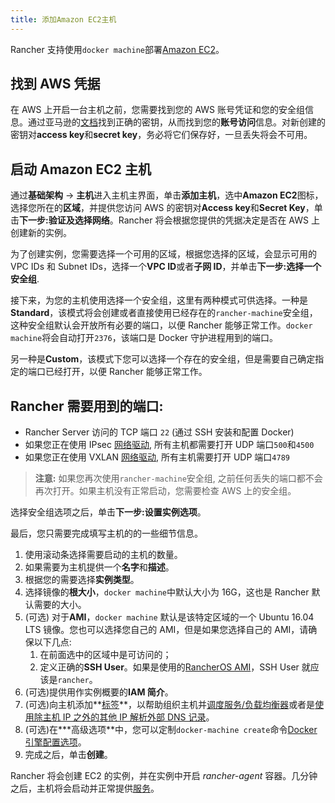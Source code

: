 ```yaml
---
title: 添加Amazon EC2主机
---
```


Rancher 支持使用`docker machine`部署[Amazon EC2](http://aws.amazon.com/ec2/)。

## 找到 AWS 凭据

在 AWS 上开启一台主机之前，您需要找到您的 AWS 账号凭证和您的安全组信息。通过亚马逊的[文档](http://docs.aws.amazon.com/AWSSimpleQueueService/latest/SQSGettingStartedGuide/AWSCredentials.html)找到正确的密钥，从而找到您的**账号访问**信息。对新创建的密钥对**access key**和**secret key**，务必将它们保存好，一旦丢失将会不可用。

## 启动 Amazon EC2 主机

通过**基础架构** -> **主机**进入主机主界面，单击**添加主机**，选中**Amazon EC2**图标，选择您所在的**区域**，并提供您访问 AWS 的密钥对**Access key**和**Secret Key**，单击**下一步:验证及选择网络**。Rancher 将会根据您提供的凭据决定是否在 AWS 上创建新的实例。

为了创建实例，您需要选择一个可用的区域，根据您选择的区域，会显示可用的 VPC IDs 和 Subnet IDs，选择一个**VPC ID**或者**子网 ID**，并单击**下一步:选择一个安全组**.

接下来，为您的主机使用选择一个安全组，这里有两种模式可供选择。一种是**Standard**，该模式将会创建或者直接使用已经存在的`rancher-machine`安全组，这种安全组默认会开放所有必要的端口，以便 Rancher 能够正常工作。`docker machine`将会自动打开`2376`，该端口是 Docker 守护进程用到的端口。

另一种是**Custom**，该模式下您可以选择一个存在的安全组，但是需要自己确定指定的端口已经打开，以便 Rancher 能够正常工作。

<a id="EC2Ports"></a>

## Rancher 需要用到的端口:

- Rancher Server 访问的 TCP 端口 `22` (通过 SSH 安装和配置 Docker)
- 如果您正在使用 IPsec [网络驱动](/docs/rancher1/rancher-service/networking/_index), 所有主机都需要打开 UDP 端口`500`和`4500`
- 如果您正在使用 VXLAN [网络驱动](/docs/rancher1/rancher-service/networking/_index), 所有主机需要打开 UDP 端口`4789`

> **注意:** 如果您再次使用`rancher-machine`安全组, 之前任何丢失的端口都不会再次打开。如果主机没有正常启动，您需要检查 AWS 上的安全组。

选择安全组选项之后，单击**下一步:设置实例选项**。

最后，您只需要完成填写主机的的一些细节信息。

1. 使用滚动条选择需要启动的主机的数量。
2. 如果需要为主机提供一个**名字**和**描述**。
3. 根据您的需要选择**实例类型**。
4. 选择镜像的**根大小**，`docker machine`中默认大小为 16G，这也是 Rancher 默认需要的大小。
5. (可选) 对于**AMI**，`docker machine` 默认是该特定区域的一个 Ubuntu 16.04 LTS 镜像。您也可以选择您自己的 AMI，但是如果您选择自己的 AMI，请确保以下几点:
   1. 在前面选中的区域中是可访问的；
   2. 定义正确的**SSH User**。如果是使用的[RancherOS AMI](https://github.com/rancher/os#amazon)，SSH User 就应该是`rancher`。
6. (可选)提供用作实例概要的**IAM 简介**。
7. (可选)向主机添加**[标签](/docs/rancher1/infrastructure/hosts/_index#labels)**，以帮助组织主机并[调度服务/负载均衡器](/docs/rancher1/infrastructure/cattle/scheduling/_index)或者是[使用除主机 IP 之外的其他 IP 解析外部 DNS 记录](/docs/rancher1/infrastructure/cattle/external-dns-service/_index#为外部dns使用特定的ip)。
8. (可选)在**\*高级选项**中，您可以定制`docker-machine create`命令[Docker 引擎配置选项](https://docs.docker.com/machine/reference/create/#specifying-configuration-options-for-the-created-docker-engine)。
9. 完成之后，单击**创建**。

Rancher 将会创建 EC2 的实例，并在实例中开启 _rancher-agent_ 容器。几分钟之后，主机将会启动并正常提供[服务](/docs/rancher1/infrastructure/cattle/adding-services/_index)。
